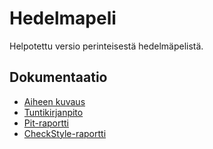 # Hedelmapeli
Helpotettu versio perinteisestä hedelmäpelistä.

## Dokumentaatio
- [Aiheen kuvaus](Dokumentaatio/aiheenKuvausJaRakenne.md)
- [Tuntikirjanpito](Dokumentaatio/tuntikirjanpito.md)
- [Pit-raportti](https://htmlpreview.github.io/?https://github.com/larimari/Hedelmapeli/blob/master/Dokumentaatio/pit/201709032331/index.html)
- [CheckStyle-raportti](https://htmlpreview.github.io/?https://github.com/larimari/Hedelmapeli/blob/master/Dokumentaatio/checkstyle/site/checkstyle.html)
